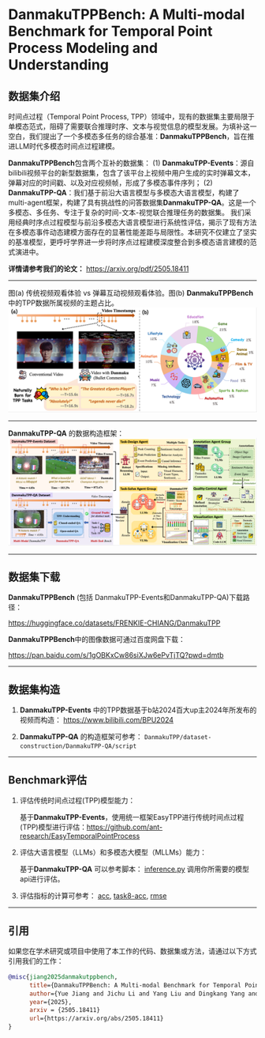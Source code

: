 # DanmakuTPPBench: A Multi-modal Benchmark for Temporal Point Process Modeling and Understanding

## 数据集介绍
时间点过程（Temporal Point Process, TPP）领域中，现有的数据集主要局限于单模态范式，阻碍了需要联合推理时序、文本与视觉信息的模型发展。为填补这一空白，我们提出了一个多模态多任务的综合基准：**DanmakuTPPBench**，旨在推进LLM时代多模态时间点过程建模。

**DanmakuTPPBench**包含两个互补的数据集：
(1) **DanmakuTPP-Events**：源自bilibili视频平台的新型数据集，包含了该平台上视频中用户生成的实时弹幕文本，弹幕对应的时间戳、以及对应视频帧，形成了多模态事件序列；
(2) **DanmakuTPP-QA**：我们基于前沿大语言模型与多模态大语言模型，构建了multi-agent框架，构建了具有挑战性的问答数据集**DanmakuTPP-QA**。这是一个多模态、多任务、专注于复杂的时间-文本-视觉联合推理任务的数据集。
我们采用经典时序点过程模型与前沿多模态大语言模型进行系统性评估，揭示了现有方法在多模态事件动态建模方面存在的显著性能差距与局限性。本研究不仅建立了坚实的基准模型，更呼吁学界进一步将时序点过程建模深度整合到多模态语言建模的范式演进中。

**详情请参考我们的论文：** https://arxiv.org/pdf/2505.18411

---

图(a) 传统视频观看体验 vs 弹幕互动视频观看体验。图(b) **DanmakuTPPBench**中的TPP数据所属视频的主题占比。
<img src="dataset.png" width="1000">

---
**DanmakuTPP-QA** 的数据构造框架：
<img src="framework.png" width="1000">

---

## 数据集下载
**DanmakuTPPBench** (包括 DanmakuTPP-Events和DanmakuTPP-QA)下载路径：

https://huggingface.co/datasets/FRENKIE-CHIANG/DanmakuTPP

**DanmakuTPPBench**中的图像数据可通过百度网盘下载：

https://pan.baidu.com/s/1gOBKxCw86siXJw6ePvTjTQ?pwd=dmtb

---

## 数据集构造
1. **DanmakuTPP-Events** 中的TPP数据基于b站2024百大up主2024年所发布的视频而构造：
https://www.bilibili.com/BPU2024

3. **DanmakuTPP-QA** 的构造框架可参考： `DanmakuTPP/dataset-construction/DanmakuTPP-QA/script`

---

## Benchmark评估
1. 评估传统时间点过程(TPP)模型能力：

    基于**DanmakuTPP-Events**，使用统一框架EasyTPP进行传统时间点过程(TPP)模型进行评估：https://github.com/ant-research/EasyTemporalPointProcess

2. 评估大语言模型（LLMs）和多模态大模型（MLLMs）能力：

    基于**DanmakuTPP-QA** 可以参考脚本：
    <a href='https://github.com/FRENKIE-CHIANG/DanmakuTPPBench/blob/main/evaluation/DanmakuTPP-QA/inference.py'>inference.py</a> 
    调用你所需要的模型api进行评估。

3. 评估指标的计算可参考： 
<a href='https://github.com/FRENKIE-CHIANG/DanmakuTPPBench/blob/main/evaluation/DanmakuTPP-QA/eval/acc.py'>acc</a>, 
<a href='https://github.com/FRENKIE-CHIANG/DanmakuTPPBench/blob/main/evaluation/DanmakuTPP-QA/eval/task-8-acc-top2.py'>task8-acc</a>, 
<a href='https://github.com/FRENKIE-CHIANG/DanmakuTPPBench/blob/main/evaluation/DanmakuTPP-QA/eval/rmse.py'>rmse</a>

---

## 引用
如果您在学术研究或项目中使用了本工作的代码、数据集或方法，请通过以下方式引用我们的工作：
```bibtex
@misc{jiang2025danmakutppbench,
      title={DanmakuTPPBench: A Multi-modal Benchmark for Temporal Point Process Modeling and Understanding}, 
      author={Yue Jiang and Jichu Li and Yang Liu and Dingkang Yang and Feng Zhou and Quyu Kong},
      year={2025},
      arxiv = {2505.18411}
      url={https://arxiv.org/abs/2505.18411}
}
```
